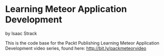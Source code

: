# Learning Meteor Application Development
by Isaac Strack

This is the code base for the Packt Publishing Learning Meteor Application Development video series, found here:
http://bit.ly/packmeteorvideo

